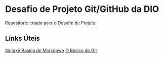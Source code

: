 # Desafio de Projeto Git/GitHub da DIO
Repositório criado para o Desafio de Projeto.

## Links Úteis
[Sintaxe Basica do Markdown](https://www.markdownguide.org/) 
[O Básico do Git](https://git-scm.com/book/pt-br/v2/Come%C3%A7ando-O-B%C3%A1sico-do-Git)
